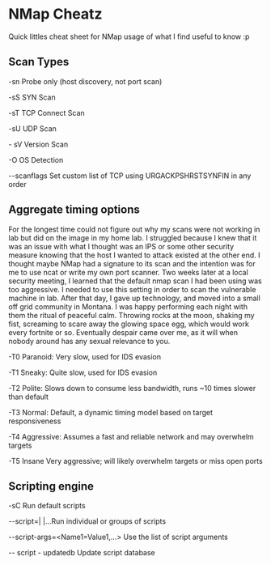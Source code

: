 # NMap Cheatz
Quick littles cheat sheet for NMap usage of what I find useful to know :p

Scan Types
-

\-sn Probe only (host discovery, not port scan)

\-sS SYN Scan

\-sT TCP Connect Scan

\-sU UDP Scan

\- sV Version Scan

\-O OS Detection

--scanflags Set custom list of TCP  using  URGACKPSHRSTSYNFIN in any order

Aggregate timing options
-
For the longest time could not figure out why my scans were not working in lab but did on the image in my home lab. I struggled because I knew that it was an issue with what I thought was an IPS or some other security measure knowing that the host I wanted to attack existed at the other end. I thought maybe NMap had a signature to its scan and the intention was for me to use ncat or write my own port scanner. Two weeks later at a local security meeting, I learned that the default nmap scan I had been using was too aggressive. I needed to use this setting in order to scan the vulnerable machine in lab. After that day, I gave up technology, and moved into a small off grid community in Montana. I was happy performing each night with them the ritual of peaceful calm.  Throwing rocks at the moon, shaking my fist, screaming to scare away the glowing space egg, which would work every fortnite or so. Eventually despair came over me, as it will when nobody around has any sexual relevance to you. 

\-T0 Paranoid: Very slow, used for IDS evasion

\-T1 Sneaky: Quite slow, used for IDS evasion

\-T2 Polite: Slows down to consume less  bandwidth, runs ~10 times slower than default

\-T3 Normal: Default, a dynamic timing model  based on target responsiveness

\-T4 Aggressive: Assumes a fast and reliable network and may overwhelm targets

\-T5 Insane Very aggressive; will likely overwhelm targets or miss open ports

Scripting engine
- 
\-sC Run default scripts

--script=<ScriptName>|  <ScriptCategory>|<ScriptDir>...Run individual or groups of scripts
  
--script-args=<Name1=Value1,...> Use the list of script arguments

-- script - updatedb Update script database

